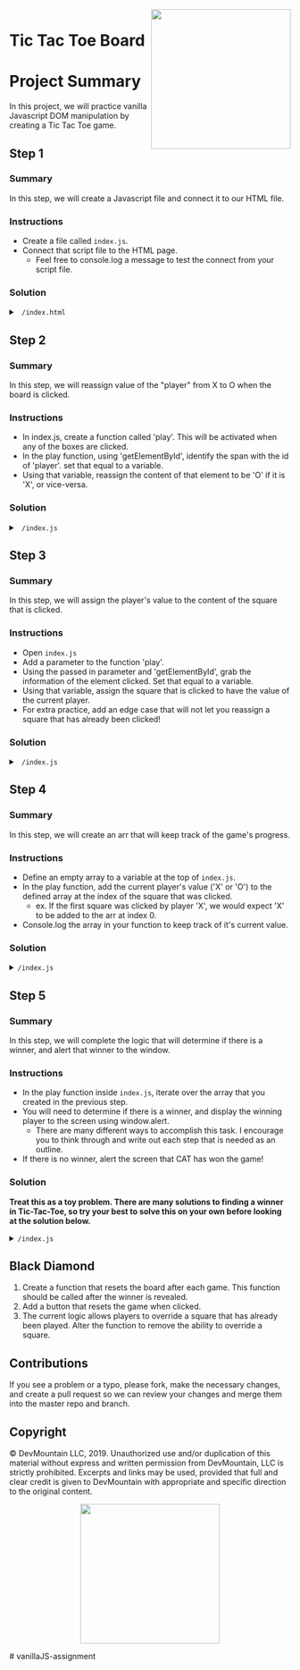 <img src="https://s3.amazonaws.com/devmountain/readme-logo.png" width="250" align="right">

# Tic Tac Toe Board

# Project Summary

In this project, we will practice vanilla Javascript DOM manipulation by creating a Tic Tac Toe game.

## Step 1

### Summary

In this step, we will create a Javascript file and connect it to our HTML file.

### Instructions

- Create a file called `index.js`.
- Connect that script file to the HTML page.
  - Feel free to console.log a message to test the connect from your script file.


### Solution

<details>

<summary> <code> /index.html </code> </summary>

```html
<!DOCTYPE html>
<html lang="en">
  <head>
    <meta charset="UTF-8" />
    <meta name="viewport" content="width=device-width, initial-scale=1.0" />
    <title>Tic Tac Toe</title>
    <link rel="stylesheet" href="./index.css" />
  </head>
  <body>
    <nav>
      <h1>Tic Tac Toe Board!</h1>
    </nav>
    <main>
      <table>
        <tr class="row">
          <td id="0" onclick="play(0)"></td>
          <td id="1" onclick="play(1)"></td>
          <td id="2" onclick="play(2)"></td>
        </tr>
        <tr class="row">
          <td id="3" onclick="play(3)"></td>
          <td id="4" onclick="play(4)"></td>
          <td id="5" onclick="play(5)"></td>
        </tr>
        <tr class="row">
          <td id="6" onclick="play(6)"></td>
          <td id="7" onclick="play(7)"></td>
          <td id="8" onclick="play(8)"></td>
        </tr>
      </table>
      <span>Player </span>
      <span id="player">X</span>
      <span>'s turn</span>
    </main>
    <script src="./index.js"></script>
  </body>
</html>

```
</details>

## Step 2

### Summary

In this step, we will reassign value of the "player" from X to O when the board is clicked.

### Instructions
- In index.js, create a function called 'play'. This will be activated when any of the boxes are clicked. 
- In the play function, using 'getElementById', identify the span with the id of 'player'. set that equal to a variable. 
- Using that variable, reassign the content of that element to be 'O' if it is 'X', or vice-versa. 


### Solution

<details>

<summary> <code> /index.js </code> </summary>

```js
const play = () => {
  const player = document.getElementById('player');

  if (player.innerText === 'X') {
    player.innerText = 'O';
  } else {
    player.innerText = 'X';
  }
};
```

</details>

## Step 3

### Summary

In this step, we will assign the player's value to the content of the square that is clicked.

### Instructions
- Open `index.js`
- Add a parameter to the function 'play'.
- Using the passed in parameter and 'getElementById', grab the information of the element clicked. Set that equal to a variable.
- Using that variable, assign the square that is clicked to have the value of the current player.
- For extra practice, add an edge case that will not let you reassign a square that has already been clicked!

### Solution

<details>

<summary> <code> /index.js </code> </summary>

```js
const play = (val) => {
  const player = document.getElementById('player');
  const element = document.getElementById(val);

  if (player.innerText === 'X') {
    player.innerText = 'O';
    element.innerText = 'X'
  } else {
    player.innerText = 'X';
    element.innerText = 'O'
  }
};
```





</details>

## Step 4

### Summary
In this step, we will create an arr that will keep track of the game's progress.

### Instructions
- Define an empty array to a variable at the top of `index.js`.
- In the play function, add the current player's value ('X' or 'O') to the defined array at the index of the square that was clicked. 
    - ex. If the first square was clicked by player 'X', we would expect 'X' to be added to the arr at index 0.
- Console.log the array in your function to keep track of it's current value.

### Solution

<details>
<summary><code>/index.js</code> </summary>

```js
let board = []

const play = (val) => {
  const player = document.getElementById('player');
  const element = document.getElementById(val);

  if (player.innerText === 'X') {
    player.innerText = 'O';
    element.innerText = 'X'
    board[val] = 'X'
  } else {
    player.innerText = 'X';
    element.innerText = 'O'
    board[val] = 'O'
  }
  console.log(board)
};
```

</details>

## Step 5

### Summary

In this step, we will complete the logic that will determine if there is a winner, and alert that winner to the window.

### Instructions

- In the play function inside `index.js`, iterate over the array that you created in the previous step. 
- You will need to determine if there is a winner, and display the winning player to the screen using window.alert.
    - There are many different ways to accomplish this task. I encourage you to think through and write out each step that is needed as an outline.
- If there is no winner, alert the screen that CAT has won the game!

### Solution

<strong>Treat this as a toy problem. There are many solutions to finding a winner in Tic-Tac-Toe, so try your best to solve this on your own before looking at the solution below. </strong>

<details>
<summary><code>/index.js</code> </summary>

```js
let board = [];

const play = val => {
  const player = document.getElementById("player");
  const element = document.getElementById(val);

  if (player.innerText === "X") {
    player.innerText = "O";
    element.innerText = "X";
    board[val] = "X";
  } else {
    player.innerText = "X";
    element.innerText = "O";
    board[val] = "O";
  }

  let sq1 = board[0] // top row:  sq1 | sq2 | sq3
  let sq2 = board[1] //          -----------------
  let sq3 = board[2] // mid row   sq4 | sq5 | sq6
  let sq4 = board[3] //          -----------------
  let sq5 = board[4] // bot row   sq7 | sq8 | sq9
  let sq6 = board[5]
  let sq7 = board[6]
  let sq8 = board[7]
  let sq9 = board[8]

  //CHECKS ALL WINNING COMBINATIONS
  if (sq1 !== undefined && sq1 === sq2 && sq1 === sq3) {
    window.alert(`${sq1} is the winner`);
    return
  } else if (sq4 !== undefined && sq4 === sq5 && sq4 === sq6) {
    window.alert(`${sq4} is the winner`);
    return
  } else if (sq7 !== undefined && sq7 === sq8 && sq7 === board[8]) {
    window.alert(`${sq7} is the winner`);
    return
  } else if (sq1 !== undefined && sq1 === sq4 && sq1 === sq7) {
    window.alert(`${sq1} is the winner`);
    return
  } else if (sq2 !== undefined && sq2 === sq5 && sq2 === sq8) {
    window.alert(`${sq2} is the winner`);
    return
  } else if (sq3 !== undefined && sq3 === sq6 && sq3 === board[8]) {
    window.alert(`${sq3} is the winner`);
    return
  } else if (sq1 !== undefined && sq1 === sq5 && sq1 === board[8]) {
    window.alert(`${sq1} is the winner`);
    return
  } else if (sq7 !== undefined && sq7 === sq5 && sq7 === sq3) {
    window.alert(`${sq7} is the winner`);
    return
  }

  //DETERMINES IF THE BOARD IS FULL, ALERTS WHEN IT IS
  let boardFull = true
  for(let i = 0; i <= 8; i++){
    if(board[i] === undefined){
        boardFull = false
    }
  }
  if(boardFull === true){
    window.alert("Cat's game, there is no winner")
  }
};
```

</details>

## Black Diamond 

1. Create a function that resets the board after each game. This function should be called after the winner is revealed.
2. Add a button that resets the game when clicked. 
3. The current logic allows players to override a square that has already been played. Alter the function to remove the ability to override a square. 


## Contributions

If you see a problem or a typo, please fork, make the necessary changes, and create a pull request so we can review your changes and merge them into the master repo and branch.

## Copyright

© DevMountain LLC, 2019. Unauthorized use and/or duplication of this material without express and written permission from DevMountain, LLC is strictly prohibited. Excerpts and links may be used, provided that full and clear credit is given to DevMountain with appropriate and specific direction to the original content.

<p align="center">
<img src="https://s3.amazonaws.com/devmountain/readme-logo.png" width="250">
</p># vanillaJS-assignment
